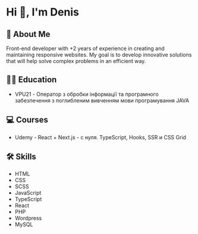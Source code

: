 
# Hi 👋, I'm Denis

## 🚀 About Me
Front-end developer with +2 years of experience in creating and maintaining
responsive websites. My goal is to develop innovative solutions that will help
solve complex problems in an efficient way.

## 👨‍🎓 Education 
- VPU21 - Оператор з обробки інформації та програмного забезпечення з поглибленим вивченням мови програмування JAVA

## 💻 Courses 
- Udemy - React + Next.js - с нуля. TypeScript, Hooks, SSR и CSS Grid


## 🛠 Skills

- HTML
- CSS
- SCSS
- JavaScript
- TypeScript
- React
- PHP
- Wordpress
- MySQL

